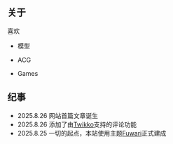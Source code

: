 ## 关于

喜欢

- 模型

- ACG

- Games

## 纪事

- 2025.8.26 网站首篇文章诞生
- 2025.8.26 添加了由[Twikko](https://twikoo.js.org/en/intro.html)支持的评论功能
- 2025.8.25  一切的起点，本站使用主题[Fuwari](https://github.com/saicaca/fuwari)正式建成
